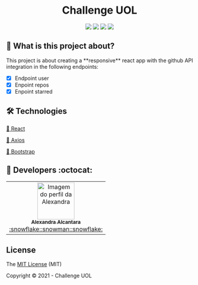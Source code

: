# <h1 align='center'>Challenge UOL</h1>

<p align="center">
<img src="https://img.shields.io/badge/React-20232A?style=flat-square&logo=react&logoColor=61DAFB" />
<img src="https://img.shields.io/badge/Bootstrap-563D7C?style=flat-square&logo=bootstrap&logoColor=white" />
<img src="http://img.shields.io/static/v1?label=License&message=MIT&color=blue&style="/>
<img src="http://img.shields.io/static/v1?label=Status&message=in progress&color=yellow&style="/>

## :page_with_curl: What is this project about?

<p align="justify">
This project is about creating a **responsive** react app with the github API integration in the following endpoints:
    
   - [x] Endpoint user
   - [x] Enpoint repos
   - [x] Enpoint starred
</p>

## :hammer_and_wrench: Technologies

<a href="https://reactjs.org/">:small_blue_diamond: React</a>

<a href="https://www.npmjs.com/package/axios">:small_blue_diamond: Axios</a>

<a href="https://getbootstrap.com/">:small_blue_diamond: Bootstrap</a>

## :rocket: Developers :octocat:

<table>
  <tr>
    <td align="center"><a href="https://github.com/alexa2me">
    <img src="https://avatars.githubusercontent.com/u/63327969?s=460&v=4" width="100px" alt="Imagem do perfil da Alexandra"/>
    <br />
    <sub><b>Alexandra Alcantara</b></sub><br />:snowflake::snowman::snowflake:</td>
</table>

## License

The [MIT License](https://choosealicense.com/licenses/mit/) (MIT)

Copyright :copyright: 2021 - Challenge UOL
